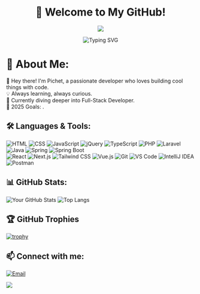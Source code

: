 <h1 align="center">🚀 Welcome to My GitHub!</h1>

<p align="center">
  <img src="https://capsule-render.vercel.app/api?type=waving&color=0:36BCF7,100:5B42F3&height=200&section=header&text=Hi,%20I'm%20Pichet%20👨‍💻&fontSize=40&fontColor=ffffff&animation=fadeIn" />
</p>

<p align="center">
  <img src="https://readme-typing-svg.herokuapp.com?font=Fira+Code&weight=500&pause=1000&color=36BCF7&center=true&width=435&lines=Web+Developer;Open-source+Contributor;Tech+Enthusiast;Lifelong+Learner" alt="Typing SVG" />
</p>

<!-- Intro -->
# 💫 About Me:
👋 Hey there! I'm Pichet, a passionate developer who loves building cool things with code.  
💡 Always learning, always curious.  
🌱 Currently diving deeper into Full-Stack Developer.  
🎯 2025 Goals: .

<!-- Languages & Tools -->
## 🛠️ Languages & Tools:
![HTML](https://img.shields.io/badge/-HTML5-E34F26?logo=html5&logoColor=fff)
![CSS](https://img.shields.io/badge/-CSS3-1572B6?logo=css3&logoColor=fff)
![JavaScript](https://img.shields.io/badge/-JavaScript-F7DF1E?logo=javascript&logoColor=000)
![jQuery](https://img.shields.io/badge/-jQuery-0769AD?logo=jquery&logoColor=white)
![TypeScript](https://img.shields.io/badge/-TypeScript-3178C6?logo=typescript&logoColor=white)
![PHP](https://img.shields.io/badge/-PHP-777BB4?logo=php&logoColor=white)
![Laravel](https://img.shields.io/badge/-Laravel-FF2D20?logo=laravel&logoColor=white)
![Java](https://img.shields.io/badge/-Java-007396?logo=java&logoColor=white)
![Spring](https://img.shields.io/badge/-Spring-6DB33F?logo=spring&logoColor=white)
![Spring Boot](https://img.shields.io/badge/-Spring%20Boot-6DB33F?logo=springboot&logoColor=white)\
![React](https://img.shields.io/badge/-React-61DAFB?logo=react&logoColor=000)
![Next.js](https://img.shields.io/badge/-Next.js-000000?logo=nextdotjs&logoColor=white)
![Tailwind CSS](https://img.shields.io/badge/-Tailwind%20CSS-06B6D4?logo=tailwindcss&logoColor=white)
![Vue.js](https://img.shields.io/badge/-Vue.js-4FC08D?logo=vuedotjs&logoColor=white)
![Git](https://img.shields.io/badge/-Git-F05032?logo=git&logoColor=fff)
![VS Code](https://img.shields.io/badge/-VSCode-007ACC?logo=visualstudiocode&logoColor=fff)
![IntelliJ IDEA](https://img.shields.io/badge/-IntelliJ%20IDEA-000?logo=intellijidea&logoColor=white)
![Postman](https://img.shields.io/badge/-Postman-FF6C37?logo=postman&logoColor=white)




<!-- GitHub Stats -->
## 📊 GitHub Stats:
![Your GitHub Stats](https://github-readme-stats.vercel.app/api?username=HoeunPichet&show_icons=true&theme=radical)
![Top Langs](https://github-readme-stats.vercel.app/api/top-langs/?username=HoeunPichet&layout=compact&theme=radical)



<!-- GitHub Trophies -->
## 🏆 GitHub Trophies
[![trophy](https://github-profile-trophy.vercel.app/?username=yourusername&theme=radical&no-frame=true&column=7)](https://github.com/ryo-ma/github-profile-trophy)

<!-- Connect with me -->
## 📫 Connect with me:
[![Email](https://img.shields.io/badge/-Email-D14836?style=flat-square&logo=gmail&logoColor=white)](mailto:hoeunpichet@gmail.com)
<!-- Footer Image -->
<img src="https://capsule-render.vercel.app/api?type=waving&color=0:8EC5FC,100:E0C3FC&height=120&section=footer"/>
